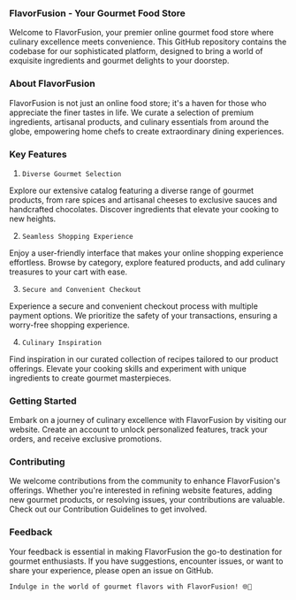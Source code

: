 ### FlavorFusion - Your Gourmet Food Store

Welcome to FlavorFusion, your premier online gourmet food store where culinary excellence meets convenience. This GitHub repository contains the codebase for our sophisticated platform, designed to bring a world of exquisite ingredients and gourmet delights to your doorstep.

### About FlavorFusion

FlavorFusion is not just an online food store; it's a haven for those who appreciate the finer tastes in life. We curate a selection of premium ingredients, artisanal products, and culinary essentials from around the globe, empowering home chefs to create extraordinary dining experiences.

### Key Features

1. `Diverse Gourmet Selection`

Explore our extensive catalog featuring a diverse range of gourmet products, from rare spices and artisanal cheeses to exclusive sauces and handcrafted chocolates. Discover ingredients that elevate your cooking to new heights.

2. `Seamless Shopping Experience`

Enjoy a user-friendly interface that makes your online shopping experience effortless. Browse by category, explore featured products, and add culinary treasures to your cart with ease.

3. `Secure and Convenient Checkout`

Experience a secure and convenient checkout process with multiple payment options. We prioritize the safety of your transactions, ensuring a worry-free shopping experience.

4. `Culinary Inspiration`

Find inspiration in our curated collection of recipes tailored to our product offerings. Elevate your cooking skills and experiment with unique ingredients to create gourmet masterpieces.

### Getting Started

Embark on a journey of culinary excellence with FlavorFusion by visiting our website. Create an account to unlock personalized features, track your orders, and receive exclusive promotions.

### Contributing

We welcome contributions from the community to enhance FlavorFusion's offerings. Whether you're interested in refining website features, adding new gourmet products, or resolving issues, your contributions are valuable. Check out our Contribution Guidelines to get involved.

### Feedback

Your feedback is essential in making FlavorFusion the go-to destination for gourmet enthusiasts. If you have suggestions, encounter issues, or want to share your experience, please open an issue on GitHub.

`Indulge in the world of gourmet flavors with FlavorFusion! 🌐🍴`
